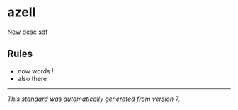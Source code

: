 # azell

New desc sdf

## Rules
* now words !
* also there

---

*This standard was automatically generated from version 7.*